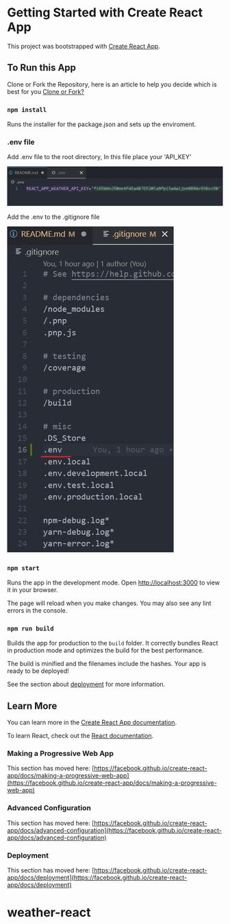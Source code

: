 # Getting Started with Create React App

This project was bootstrapped with [Create React App](https://github.com/facebook/create-react-app).

## To Run this App

Clone or Fork the Repository, here is an article to help you decide which is best for you [Clone or Fork?](https://github.com/orgs/community/discussions/35849)

### `npm install`

Runs the installer for the package.json and sets up the enviroment.

### .env file

Add .env file to the root directory, In this file place your 'API_KEY'

![1723829889909](image/README/1723829889909.png)

Add the .env to the .gitignore file

![1723830059156](image/README/1723830059156.png)

### `npm start`

Runs the app in the development mode.
Open [http://localhost:3000](http://localhost:3000) to view it in your browser.

The page will reload when you make changes.
You may also see any lint errors in the console.

### `npm run build`

Builds the app for production to the `build` folder.
It correctly bundles React in production mode and optimizes the build for the best performance.

The build is minified and the filenames include the hashes.
Your app is ready to be deployed!

See the section about [deployment](https://facebook.github.io/create-react-app/docs/deployment) for more information.

## Learn More

You can learn more in the [Create React App documentation](https://facebook.github.io/create-react-app/docs/getting-started).

To learn React, check out the [React documentation](https://reactjs.org/).

### Making a Progressive Web App

This section has moved here: [https://facebook.github.io/create-react-app/docs/making-a-progressive-web-app](https://facebook.github.io/create-react-app/docs/making-a-progressive-web-app)

### Advanced Configuration

This section has moved here: [https://facebook.github.io/create-react-app/docs/advanced-configuration](https://facebook.github.io/create-react-app/docs/advanced-configuration)

### Deployment

This section has moved here: [https://facebook.github.io/create-react-app/docs/deployment](https://facebook.github.io/create-react-app/docs/deployment)
# weather-react
